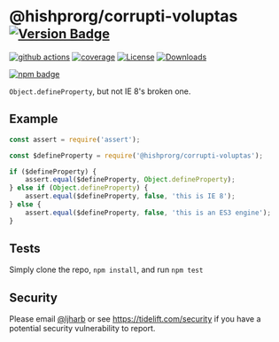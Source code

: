 # @hishprorg/corrupti-voluptas <sup>[![Version Badge][npm-version-svg]][package-url]</sup>

[![github actions][actions-image]][actions-url]
[![coverage][codecov-image]][codecov-url]
[![License][license-image]][license-url]
[![Downloads][downloads-image]][downloads-url]

[![npm badge][npm-badge-png]][package-url]

`Object.defineProperty`, but not IE 8's broken one.

## Example

```js
const assert = require('assert');

const $defineProperty = require('@hishprorg/corrupti-voluptas');

if ($defineProperty) {
    assert.equal($defineProperty, Object.defineProperty);
} else if (Object.defineProperty) {
    assert.equal($defineProperty, false, 'this is IE 8');
} else {
    assert.equal($defineProperty, false, 'this is an ES3 engine');
}
```

## Tests
Simply clone the repo, `npm install`, and run `npm test`

## Security

Please email [@ljharb](https://github.com/ljharb) or see https://tidelift.com/security if you have a potential security vulnerability to report.

[package-url]: https://npmjs.org/package/@hishprorg/corrupti-voluptas
[npm-version-svg]: https://versionbadg.es/ljharb/@hishprorg/corrupti-voluptas.svg
[deps-svg]: https://david-dm.org/ljharb/@hishprorg/corrupti-voluptas.svg
[deps-url]: https://david-dm.org/ljharb/@hishprorg/corrupti-voluptas
[dev-deps-svg]: https://david-dm.org/ljharb/@hishprorg/corrupti-voluptas/dev-status.svg
[dev-deps-url]: https://david-dm.org/ljharb/@hishprorg/corrupti-voluptas#info=devDependencies
[npm-badge-png]: https://nodei.co/npm/@hishprorg/corrupti-voluptas.png?downloads=true&stars=true
[license-image]: https://img.shields.io/npm/l/@hishprorg/corrupti-voluptas.svg
[license-url]: LICENSE
[downloads-image]: https://img.shields.io/npm/dm/@hishprorg/corrupti-voluptas.svg
[downloads-url]: https://npm-stat.com/charts.html?package=@hishprorg/corrupti-voluptas
[codecov-image]: https://codecov.io/gh/ljharb/@hishprorg/corrupti-voluptas/branch/main/graphs/badge.svg
[codecov-url]: https://app.codecov.io/gh/ljharb/@hishprorg/corrupti-voluptas/
[actions-image]: https://img.shields.io/endpoint?url=https://github-actions-badge-u3jn4tfpocch.runkit.sh/ljharb/@hishprorg/corrupti-voluptas
[actions-url]: https://github.com/hishprorg/corrupti-voluptas/actions
